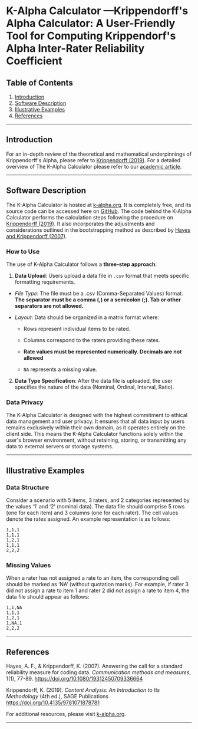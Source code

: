 # K-Alpha Calculator —Krippendorff's Alpha Calculator: A User-Friendly Tool for Computing Krippendorf's Alpha Inter-Rater Reliability Coefficient

## Table of Contents
1. [Introduction](#Introduction)
2. [Software Description](#Software-Description)
3. [Illustrative Examples](#Illustrative-Examples)
4. [References](#References)

---

## Introduction


For an in-depth review of the theoretical and mathematical underpinnings of Krippendorff's Alpha, please refer to [Krippendorff (2019)](https://doi.org/10.4135/9781071878781). For a detailed overview of The K-Alpha Calculator please refer to our [academic article](https://www.k-alpha.org/article).

---

## Software Description

The K-Alpha Calculator is hosted at [k-alpha.org](https://www.k-alpha.org/). It is completely free, and its source code can be accessed here on [GitHub](https://github.com/davide-marchiori/k-alpha). The code behind the K-Alpha Calculator performs the calculation steps following the procedure on [Krippendorff (2019)](https://doi.org/10.4135/9781071878781). It also incorporates the adjustments and considerations outlined in the bootstrapping method as described by [Hayes and Krippendorff (2007)](https://doi.org/10.1080/19312450709336664).

### How to Use

The use of K-Alpha Calculator follows a **three-step approach**:

1. **Data Upload**: Users upload a data file in `.csv` format that meets specific formatting requirements. 
 -   *File Type*: The file must be a .csv (Comma-Separated Values) format. **The separator must be a comma (,) or a semicolon (;). Tab or other separators are not allowed.**
-   *Layout*: Data should be organized in a matrix format where:
    
    -   Rows represent individual items to be rated.
        
    -   Columns correspond to the raters providing these rates.
        
    -   **Rate values must be represented numerically. Decimals are not allowed**
        
    -   `NA` represents a missing value.
        

   
2. **Data Type Specification**: After the data file is uploaded, the user specifies the nature of the data (Nominal, Ordinal, Interval, Ratio).



### Data Privacy

The K-Alpha Calculator is designed with the highest commitment to ethical data management and user privacy. It ensures that all data input by users remains exclusively within their own domain, as it operates entirely on the client side. This means the K-Alpha Calculator functions solely within the user's browser environment, without retaining, storing, or transmitting any data to external servers or storage systems.

---

## Illustrative Examples

### Data Structure

Consider a scenario with 5 items, 3 raters, and 2 categories represented by the values ‘1’  and ‘2’ (nominal data).​ The data file should comprise 5 rows (one for each item) and 3 columns (one for each rater). The cell values denote the rates assigned. An example representation is as follows:


    1,1,1
    1,1,1
    1,2,1
    1,1,1
    2,2,2

### Missing Values

When a rater has not assigned a rate to an item, the corresponding cell should be marked as ‘NA’ (without quotation marks). For example, if rater 3 did not assign a rate to item 1 and rater 2 did not assign a rate to item 4, the data file should appear as follows:

    1,1,NA
    1,1,1
    1,2,1
    1,NA,1
    2,2,2

---

## References

Hayes, A. F., & Krippendorff, K. (2007). Answering the call for a standard reliability measure for coding data. *Communication methods and measures*, 1(1), 77-89. https://doi.org/10.1080/19312450709336664

Krippendorff, K. (2019). *Content Analysis: An Introduction to Its Methodology* (4th ed.), SAGE Publications https://doi.org/10.4135/9781071878781


For additional resources, please visit [k-alpha.org](https://www.k-alpha.org/).

---



